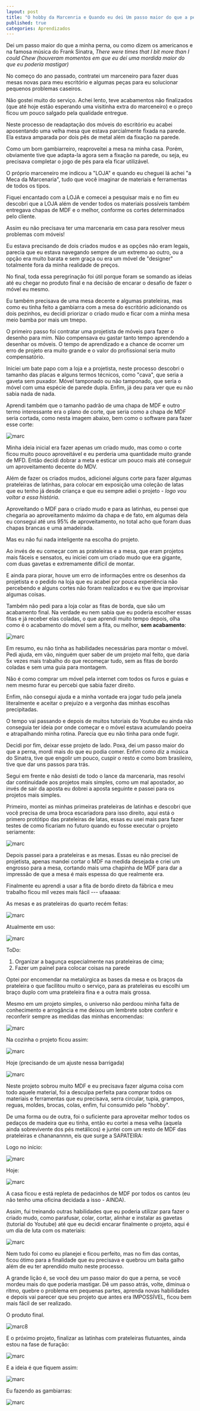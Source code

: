 ```yaml
---
layout: post
title: "O hobby da Marcenria e Quando eu dei Um passo maior do que a perna"
published: true
categories: Aprendizados
---
```


Dei um passo maior do que a minha perna, ou como dizem os americanos e na famosa música do Frank Sinatra, _There were times that I bit more than I could Chew (houveram momentos em que eu dei uma mordida maior do que eu poderia mastigar)_

No começo do ano passado, contratei um marceneiro para fazer duas mesas novas para meu escritório e algumas peças para eu solucionar pequenos problemas caseiros.

Não gostei muito do serviço. Achei lento, teve acabamentos não finalizados (que até hoje estão esperando uma visitinha extra do marceneiro) e o preço ficou um pouco salgado pela qualidade entregue.

Neste processo de readaptação dos móveis do escritório eu acabei aposentando  uma velha mesa que estava parcialmente fixada na parede. Ela estava amparada por dois pês de metal além da fixação na parede. 

Como um bom gambiarreiro, reaproveitei a mesa na minha casa. Porém, obviamente tive que adapta-la agora sem a fixação na parede, ou seja, eu precisava completar o jogo de pés para ela ficar utilizável. 

O próprio marceneiro me indicou a "LOJA" e quando eu cheguei lá achei "a Meca da Marcenaria", tudo que você imaginar de materiais e ferramentas de todos os tipos. 

Fiquei encantado com a LOJA e comecei a pesquisar mais e no fim eu descobri que a LOJA além de vender todos os materiais possíveis também entregava chapas de MDF e o melhor, conforme os cortes determinados pelo cliente.

Assim eu não precisava ter uma marcenaria em casa para resolver meus problemas com móveis! 

Eu estava precisando de dois criados mudos e as opções não eram legais, parecia que eu estava navegando sempre de um extremo ao outro, ou a opção era muito barata e sem graça ou era um móvel de "designer" totalmente fora da minha realidade de preços. 

No final, toda essa peregrinação foi útil porque foram se somando as ideias até eu chegar no produto final e na decisão de encarar o desafio de fazer o móvel eu mesmo. 

Eu também precisava de uma mesa decente e algumas prateleiras, mas como eu tinha feito a gambiarra com a mesa do escritório adicionando os dois pezinhos, eu decidi priorizar o criado mudo e ficar com a minha mesa meio bamba por mais um tmepo. 

O primeiro passo foi contratar uma projetista de móveis para fazer o desenho para mim. Não compensava eu gastar tanto tempo aprendendo a desenhar os móveis. O tempo de aprendizado e a chance de ocorrer um erro de projeto era muito grande e o valor do profissional seria muito compensatório.  

Iniciei um bate papo com a loja e a projetista, neste processo descobri o tamanho das placas e alguns termos técnicos, como "cava", que seria a gaveta sem puxador. Móvel tamponado ou não tamponado, que seria o móvel com uma espécie de parede dupla. Enfim, já deu para ver que eu não sabia nada de nada. 

Aprendi também que o tamanho padrão de uma chapa de MDF e outro termo interessante era o plano de corte, que seria como a chapa de MDF seria cortada, como nesta imagem abaixo, bem como o software para fazer esse corte: 

![marc](https://lztforeferfiles.s3.us-west-2.amazonaws.com/marc-bp5.jpg)

Minha ideia inicial era fazer apenas um criado mudo, mas como o corte ficou muito pouco aproveitável e eu perderia uma quantidade muito grande de MFD. Então decidi dobrar a meta e esticar um pouco mais até conseguir um aproveitamento decente do MDV.

Além de fazer os criados mudos, adicionei alguns corte para fazer algumas prateleiras de latinhas, para colocar em exposição uma coleção de latas que eu tenho já desde criança e que eu sempre adiei o projeto - _logo vou voltar a essa história_. 

Aproveitando o MDF para o criado mudo e para as latinhas, eu pensei que chegaria ao aproveitamento máximo da chapa e de fato, em algumas dela eu consegui até uns 95% de aproveitamento, no total acho que foram duas chapas brancas e uma amadeirada. 

Mas eu não fui nada inteligente na escolha do projeto. 

Ao invés de eu começar com as prateleiras e a mesa, que eram projetos mais fáceis e sensatos, eu iniciei com um criado mudo que era gigante, com duas gavetas e extremamente difícil de montar. 

E ainda para piorar, houve um erro de informações entre os desenhos da projetista e o pedido na loja que eu acabei por pouca experiência não percebendo e alguns cortes não foram realizados e eu tive que improvisar algumas coisas. 

Também não pedi para a loja colar as fitas de borda, que são um acabamento final. Na verdade eu nem sabia que eu poderia escolher essas fitas e já receber elas coladas, o que aprendi muito tempo depois, olha como é o acabamento do móvel sem a fita, ou melhor, **sem acabamento**: 

![marc](https://lztforeferfiles.s3.us-west-2.amazonaws.com/marc2.jpg)

Em resumo, eu não tinha as habilidades necessárias para montar o móvel. Pedi ajuda, em vão, ninguém quer saber de um projeto mal feito, que daria 5x vezes mais trabalho do que recomeçar tudo, sem as fitas de bordo coladas e sem uma guia para montagem. 

Não é como comprar um móvel pela internet com todos os furos e guias e nem mesmo furar eu percebi que sabia fazer direito. 

Enfim, não consegui ajuda e a minha vontade era jogar tudo pela janela literalmente e aceitar o prejuízo e a vergonha das minhas escolhas precipitadas. 

O tempo vai passando e depois de muitos tutoriais do Youtube eu ainda não conseguia ter ideia por onde começar e o móvel estava acumulando poeira e atrapalhando minha rotina. Parecia que eu não tinha para onde fugir. 

Decidi por fim, deixar esse projeto de lado. Poxa, dei um passo maior do que a perna, mordi mais do que eu podia comer. Enfim como diz a música do Sinatra, tive que engolir um pouco, cuspir o resto e como bom brasileiro, tive que dar uns passos para trás.

Segui em frente e não desisti de todo o lance da marcenaria, mas resolvi dar continuidade aos projetos mais simples, como um mal apostador, ao invés de sair da aposta eu dobrei a aposta seguinte e passei para os projetos mais simples. 

Primeiro, montei as minhas primeiras prateleiras de latinhas e descobri que você precisa de uma broca escariadora para isso direito, aqui está o primero protótipo das prateleiras de latas, essas eu usei mais para fazer testes de como ficariam no futuro quando eu fosse executar o projeto seriamente: 

![marc](https://lztforeferfiles.s3.us-west-2.amazonaws.com/marc3.jpg)

Depois passei para a prateleiras e as mesas. Essas eu não precisei de projetista, apenas mandei cortar o MDF na medida desejada e criei um engrosso para a mesa, cortando mais uma chapinha de MDF para dar a impressão de que a mesa é mais espessa do que realmente era.

Finalmente eu aprendi a usar a fita de bordo direto da fábrica e meu trabalho ficou mil vezes mais fácil --- ufaaaaa: 

As mesas e as prateleiras do quarto recém feitas: 

![marc](https://lztforeferfiles.s3.us-west-2.amazonaws.com/marc52.jpg)

Atualmente em uso: 

![marc](https://lztforeferfiles.s3.us-west-2.amazonaws.com/marc-bp2.jpg)

ToDo: 
1. Organizar a bagunça especialmente nas prateleiras de cima; 
2. Fazer um painel para colocar coisas na parede

Optei por encomendar na metalúrgica as bases da mesa e os braços da prateleira o que facilitou muito o serviço, para as prateleiras eu escolhi um braço duplo com uma prateleira fina e a outra mais grossa. 

Mesmo em um projeto simples, o universo não perdoou minha falta de conhecimento e arrogância e me deixou um lembrete sobre conferir e reconferir sempre as medidas das minhas encomendas: 

![marc](https://lztforeferfiles.s3.us-west-2.amazonaws.com/marc1.jpg)

Na cozinha o projeto ficou assim: 

![marc](https://lztforeferfiles.s3.us-west-2.amazonaws.com/marc-bp10.jpg)

Hoje (precisando de um ajuste nessa barrigada) 

![marc](https://lztforeferfiles.s3.us-west-2.amazonaws.com/marc-bp1.jpg)


Neste projeto sobrou muito MDF e eu precisava fazer alguma coisa com todo aquele material, foi a desculpa perfeita para comprar todos os materiais e ferramentas que eu precisava, serra circular, tupia, grampos, reguas, moldes, brocas, colas, enfim, fui consumido pelo "hobby". 

De uma forma ou de outra, foi o suficiente para aproveitar melhor todos os pedaços de madeira que eu tinha, então eu cortei a mesa velha (aquela ainda sobrevivente dos pés metálicos) e juntei com um resto de MDF das prateleiras e chananannnn, eis que surge a SAPATEIRA: 

Logo no início: 

![marc](https://lztforeferfiles.s3.us-west-2.amazonaws.com/marc-bp3.jpg)

Hoje: 

![marc](https://lztforeferfiles.s3.us-west-2.amazonaws.com/marc-bp4.jpg)

A casa ficou e está repleta de pedacinhos de MDF por todos os cantos (eu não tenho uma oficina decidada a isso - AINDA). 

Assim, fui treinando outras habilidades que eu poderia utilizar para fazer o criado mudo, como parafusar, colar, cortar, alinhar e instalar as gavetas (tutorial do Youtube) até que eu decidi encarar finalmente o projeto, aqui é um dia de luta com os materiais: 

![marc](https://lztforeferfiles.s3.us-west-2.amazonaws.com/marc-bp7.jpg)

Nem tudo foi como eu planejei e ficou perfeito, mas no fim das contas, ficou ótimo para a finalidade que eu precisava e quebrou um baita galho além de eu ter aprendido muito neste processo.

A grande lição é, se você deu um passo maior do que a perna, se você mordeu mais do que poderia mastigar. Dê um passo atrás, volte, diminua o ritmo, quebre o problema em pequenas partes, aprenda novas habilidades e depois vai parecer que seu projeto que antes era IMPOSSÍVEL, ficou bem mais fácil de ser realizado. 

O produto final. 

![marc8](https://lztforeferfiles.s3.us-west-2.amazonaws.com/marc-bp6.jpg)

E o próximo projeto, finalizar as latinhas com prateleiras flutuantes, ainda estou na fase de furação: 

![marc](https://lztforeferfiles.s3.us-west-2.amazonaws.com/marc-bp8.jpg)

E a ideia é que fiquem assim: 

![marc](https://lztforeferfiles.s3.us-west-2.amazonaws.com/marc-bp9.jpg)

Eu fazendo as gambiarras: 

![marc](https://lztforeferfiles.s3.us-west-2.amazonaws.com/marcfim1.jpg)
